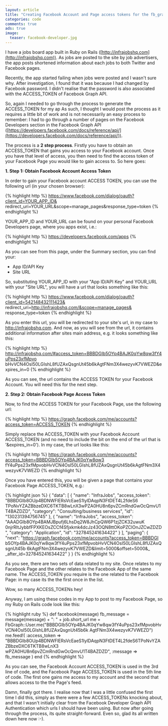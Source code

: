 ```yaml
---
layout: article
title: "Creating Facebook Account and Page access tokens for the fb_graph gem"
categories: code
comments: true
ads: true
image:
  teaser: facebook-developer.jpg
---
```


I have a jobs board app built in Ruby on Rails ([http://infrajobshq.com](http://infrajobshq.com)).  As jobs are posted to the site by job advertisers, the app posts shortened information about each jobs to both Twitter and Facebook pages.

Recently, the app started failing when jobs were posted and I wasn't sure why.  After investigation, I found that it was because I had changed by Facebook password.  I didn't realise that the password is also associated with the ACCESS_TOKEN of Facebook Graph API.

So, again I needed to go through the process to generate the ACCESS_TOKEN for my ap As such, I thought I would post the process as it requires a little bit of work and is not necessarily an easy process to remember: I had to go through a number of pages on the Facebook Developers section in the Facebook Graph API ([https://developers.facebook.com/docs/reference/api/](https://developers.facebook.com/docs/reference/api/)).

The process is a **2 step process**. Firstly you have to obtain an ACCESS_TOKEN that gains you access to your Facebook account.  Once you have that level of access, you then need to find the access token of your Facebook Page you would like to gain access to.  So here goes:

**1. Step 1: Obtain Facebook Account Access Token**

In order to gain your Facebook account ACCESS TOKEN, you can use the following url (in your chosen browser):

{% highlight http %}
https://www.facebook.com/dialog/oauth?client_id=YOUR_APP_ID&
  redirect_uri=YOUR_URL&scope=manage_pages&response_type=token
{% endhighlight %}

YOUR_APP_ID and YOUR_URL can be found on your personal Facebook Developers page, where you apps exist, i.e.:

{% highlight http %}
https://developers.facebook.com/apps
{% endhighlight %}

As you can see from this page, under the Summary section, you can find your:

* App ID/API Key
* Site URL

So, substituting YOUR_APP_ID with your "App ID/API Key" and YOUR_URL with your "Site URL", you will have a url that looks something like this:

{% highlight http %}
https://www.facebook.com/dialog/oauth?client_id=542148432111423&
  redirect_uri=http://infrajobshq.com/&scope=manage_pages&
  response_type=token
{% endhighlight %}

As you enter this url, you will be redirected to your site's url, in my case to http://infrajobshq.com.  And now, as you will see from the url, it contains additional information after sites main address, e.g. it looks something like this:

{% highlight http %}
http://infrajobshq.com/#access_token=BBBDGIb5OYp4BAJK0qYw8qw3fY4uPps23xfMpvo
  bHvVCN4OsI50LGIshL8fUZAxQsgnUt45b6kAgtFNm3X4wezyvK7VWEZD&expires_in=0
{% endhighlight %}

As you can see, the url contains the ACCESS TOKEN for your Facebook Account.  You will need this for the next step.


**2. Step 2: Obtain Facebook Page Access Token**

Now, to find the ACCESS TOKEN for your Facebook Page, use the following url:

{% highlight http %}
https://graph.facebook.com/me/accounts?access_token=ACCESS_TOKEN
{% endhighlight %}

Simply replace the ACCESS_TOKEN with your Facebook Account ACCESS_TOKEN (and no need to include the bit on the end of the url that is '&expires_in=0').  In my case, the url looks like this:

{% highlight http %}
https://graph.facebook.com/me/accounts?access_token=BBBDGIb5OYp4BAJK0qYw8qw3
  fY4uPps23xfMpvobHvVCN4OsI50LGIshL8fUZAxQsgnUt45b6kAgtFNm3X4wezyvK7VWEZD
{% endhighlight %}

Once you have entered this, you will be given a page that contains your Facebook Page ACCESS_TOKEN, e.g.:

{% highlight json %}
{
   "data": [
      {
         "name": "InfraJobs",
         "access_token": "BBBDGIb8OUp4BDNWFlERsVcEaeS1lylDAqpN3FtDET4L2fdeS6
            TPoNvYZAZBbzeDXC6TKTB8wLnX3wPZA0HU8n6pvZCmRndGwOcQmvU1T4BAZDZD",
         "category": "Consulting/business services",
         "id": "130231394756745"
      },
      {
         "name": "InfraJobs",
         "access_token": "AAADGIb8OYp4BAMJBpufj6LhsDq2W8JhCpQW6P1zjZCK32uwuK
            0njrRItJybbfFPXKEOsZCCf4Sfjxkmk4dcJz43OQN8ttOKoPZClOnJZCwZDZD",
         "category": "Application",
         "id": "327845241634422"
      }
   ],
   "paging": {
      "next": "https://graph.facebook.com/me/accounts?access_token=BBBDGI
        b5OYp4BAJK0qYw8qw3fY4uPps23xfMpvobHvVCN4OsI50LGIshL8fUZAxQsgnUt45b
        6kAgtFNm3X4wezyvK7VWEZD&limit=5000&offset=5000&_
  _after_id=327845241634422"
   }
}
{% endhighlight %}

As you see, there are two sets of data related to my site.  Once relates to my Facebook Page and the other relates to the Facebook App of the same name.  The ACCESS_TOKEN you require is the one related to the Facebook Page: in my case its the the first once in the list.

Wow, so many ACCESS_TOKENs hey!

Anyway, I am using these codes in my App to post to my Facebook Page, so my Ruby on Rails code look like this:

{% highlight ruby %}
def facebook(message)
  fb_message = message(message) + ": " + job.short_url
  me = FbGraph::User.me("BBBDGIb5OYp4BAJK0qYw8qw3fY4uPps23xfMpvobHvVCN4OsI50LGIshL8fUZAxQsgnUt45b6k
	AgtFNm3X4wezyvK7VWEZD")
  me.feed!(
    :access_token => "BBBDGIb8OUp4BDNWFlERsVcEaeS1lylDAqpN3FtDET4L2fdeS6TPoNvYZAZBbzeDXC6TKTB8wLnX3
		wPZA0HU8n6pvZCmRndGwOcQmvU1T4BAZDZD",
    :message => fb_message
  )
end
{% endhighlight %}

As you can see, the Facebook Account ACCESS_TOKEN is used in the 3rd line of code, and the Facebook Page ACCESS_TOKEN is used in the 5th line of code.  The first one gains me access to my account and the second that allows access to the the Page's feed.

Damn, finally got there.  I realise now that I was a little confused the first time I did this, simply as there were a few ACCESS_TOKENs knocking about, and that I wasn't initially clear from the Facebook Developer Graph API Authentication which urls I should have been using.  But now after going through the process, its quite straight-forward.  Even so, glad its all written down here now :-).
